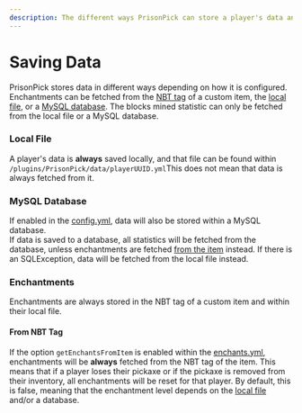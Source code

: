 ```yaml
---
description: The different ways PrisonPick can store a player's data and statistics
---
```


# Saving Data

PrisonPick stores data in different ways depending on how it is configured. Enchantments can be fetched from the [NBT tag](saving-data.md#from-nbt-tag) of a custom item, the [local file](saving-data.md#local-file), or a [MySQL database](saving-data.md#mysql-database). The blocks mined statistic can only be fetched from the local file or a MySQL database.

### Local File

A player's data is **always** saved locally, and that file can be found within `/plugins/PrisonPick/data/playerUUID.yml`This does not mean that data is always fetched from it. 

### MySQL Database

If enabled in the [config.yml](configuration-files/config.yml-1.0.2.md), data will also be stored within a MySQL database.  
If data is saved to a database, all statistics will be fetched from the database, unless enchantments are fetched [from the item](saving-data.md#from-nbt-tag) instead. If there is an SQLException, data will be fetched from the local file instead.

### Enchantments

Enchantments are always stored in the NBT tag of a custom item and within their local file.

#### From NBT Tag

If the option `getEnchantsFromItem` is enabled within the [enchants.yml](configuration-files/enchants.yml-1.0.2.md), enchantments will be **always** fetched from the NBT tag of the item. This means that if a player loses their pickaxe or if the pickaxe is removed from their inventory, all enchantments will be reset for that player. By default, this is false, meaning that the enchantment level depends on the [local file](saving-data.md#local-file) and/or a database.

